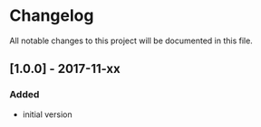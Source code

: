 # Changelog
All notable changes to this project will be documented in this file.

## [1.0.0] - 2017-11-xx

### Added
- initial version
